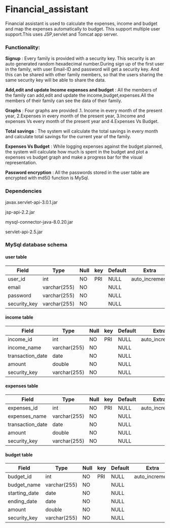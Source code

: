 # Financial_assistant
Financial assistant is used to calculate the expenses, income and budget and map the expenses automatically to budget. This support multiple user support.This uses JSP,servlet and Tomcat app server.


### Functionality:

**Signup** : Every family is provided with a security key. This security is an auto generated random hexadecimal number.During sign up  of the first user in the family, with user Email-ID and password will get a security key. And this can be shared with other family members, so that the users sharing the same security key will be able to share the data.

**Add,edit and update Income expenses and budget** : All the members of the family can add,edit and update the income,budget,expenses.All the members of their family can see the data of their family.

**Graphs** : Four graphs are provided .1. Income in every month of the present year, 2.Expenses in every month of the present year, 3.Income and expenses Vs every month of the present year and 4.Expenses Vs Budget.

**Total savings** : The system will calculate the total savings in every month and calculate total savings for the current year of the family.

**Expenses Vs Budget** : While logging expenses against the budget planned, the system will calculate how much is spent in the budget and plot a expenses vs budget graph and make a progress bar for the visual representation.

**Password encryption** : All the passwords stored in the user table are encrypted with md5() function is MySql.

### Dependencies
javax.servlet-api-3.0.1.jar

jsp-api-2.2.jar

mysql-connector-java-8.0.20.jar

servlet-api-2.5.jar

### MySql database schema

#### user table
| Field        | Type         | Null | key | Default | Extra          |
|--------------|--------------|------|-----|---------|----------------|
| user_id      | int          | NO   | PRI | NULL    | auto_increment |
| email        | varchar(255) | NO   |     | NULL    |                |
|  password    | varchar(255) | NO   |     | NULL    |                |
| security_key | varchar(255) | NO   |     | NULL    |                |

#### income table
| Field            | Type         | Null | key | Default | Extra          |
|------------------|--------------|------|-----|---------|----------------|
| income_id        | int          | NO   | PRI | NULL    | auto_increment |
| income_name      | varchar(255) | NO   |     | NULL    |                |
| transaction_date | date         | NO   |     | NULL    |                |
| amount           |  double      | NO   |     | NULL    |                |
| security_key     | varchar(255) | NO   |     | NULL    |                |

#### expenses table
| Field            | Type         | Null | key | Default | Extra          |
|------------------|--------------|------|-----|---------|----------------|
| expenses_id        | int          | NO   | PRI | NULL    | auto_increment |
| expenses_name      | varchar(255) | NO   |     | NULL    |                |
| transaction_date | date         | NO   |     | NULL    |                |
| amount           |  double      | NO   |     | NULL    |                |
| security_key     | varchar(255) | NO   |     | NULL    |                |

#### budget table
| Field         | Type         | Null | key | Default | Extra          |
|---------------|--------------|------|-----|---------|----------------|
| budget_id     | int          | NO   | PRI | NULL    | auto_increment |
| budget_name   | varchar(255) | NO   |     | NULL    |                |
| starting_date | date         | NO   |     | NULL    |                |
| ending_date   | date         | NO   |     | NULL    |                |
| amount        | double       | NO   |     | NULL    |                |
| security_key  | varchar(255) | NO   |     | NULL    |                |
